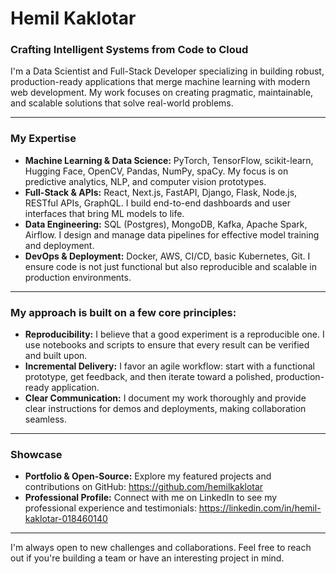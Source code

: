 # Hemil Kaklotar

### Crafting Intelligent Systems from Code to Cloud

I'm a Data Scientist and Full-Stack Developer specializing in building robust, production-ready applications that merge machine learning with modern web development. My work focuses on creating pragmatic, maintainable, and scalable solutions that solve real-world problems.

---

### My Expertise

* **Machine Learning & Data Science:** PyTorch, TensorFlow, scikit-learn, Hugging Face, OpenCV, Pandas, NumPy, spaCy. My focus is on predictive analytics, NLP, and computer vision prototypes.
* **Full-Stack & APIs:** React, Next.js, FastAPI, Django, Flask, Node.js, RESTful APIs, GraphQL. I build end-to-end dashboards and user interfaces that bring ML models to life.
* **Data Engineering:** SQL (Postgres), MongoDB, Kafka, Apache Spark, Airflow. I design and manage data pipelines for effective model training and deployment.
* **DevOps & Deployment:** Docker, AWS, CI/CD, basic Kubernetes, Git. I ensure code is not just functional but also reproducible and scalable in production environments.

---

### My approach is built on a few core principles:

* **Reproducibility:** I believe that a good experiment is a reproducible one. I use notebooks and scripts to ensure that every result can be verified and built upon.
* **Incremental Delivery:** I favor an agile workflow: start with a functional prototype, get feedback, and then iterate toward a polished, production-ready application.
* **Clear Communication:** I document my work thoroughly and provide clear instructions for demos and deployments, making collaboration seamless.

---

### Showcase

* **Portfolio & Open-Source:** Explore my featured projects and contributions on GitHub: https://github.com/hemilkaklotar
* **Professional Profile:** Connect with me on LinkedIn to see my professional experience and testimonials: https://linkedin.com/in/hemil-kaklotar-018460140

---

I'm always open to new challenges and collaborations. Feel free to reach out if you're building a team or have an interesting project in mind.

